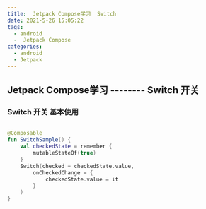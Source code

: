 ```yaml
---
title:  Jetpack Compose学习  Switch
date: 2021-5-26 15:05:22
tags:
  - android
  -  Jetpack Compose
categories: 
  - android
  - Jetpack
---
```


## Jetpack Compose学习 -------- Switch 开关

### Switch 开关 基本使用

```kotlin

@Composable
fun SwitchSample() {
    val checkedState = remember {
        mutableStateOf(true)
    }
    Switch(checked = checkedState.value,
        onCheckedChange = {
            checkedState.value = it
        }
    )
}

```
